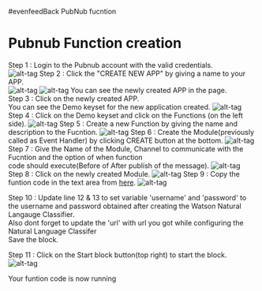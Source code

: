 #evenfeedBack PubNub fucntion

# Pubnub Function creation
Step 1 : Login to the Pubnub account with the valid credentials.<br>
         ![alt-tag](https://github.com/shyampurk/eventFeedbackClassifier/blob/master/screenshots/pubnub_functions/pubnubFunctionStep1.png)
Step 2 : Click the "CREATE NEW APP" by giving a name to your APP.<br>
         ![alt-tag](https://github.com/shyampurk/eventFeedbackClassifier/blob/master/screenshots/pubnub_functions/pubnubFunctionStep2.png)
         ![alt-tag](https://github.com/shyampurk/eventFeedbackClassifier/blob/master/screenshots/pubnub_functions/pubnubFunctionStep2A.png)
         You can see the newly created APP in the page.<br>
Step 3 : Click on the newly created APP.<br>
         You can see the Demo keyset for the new application created.
         ![alt-tag](https://github.com/shyampurk/eventFeedbackClassifier/blob/master/screenshots/pubnub_functions/pubnubFunctionStep3.png)         
Step 4 : Click on the Demo keyset and click on the Functions (on the left side).
         ![alt-tag](https://github.com/shyampurk/eventFeedbackClassifier/blob/master/screenshots/pubnub_functions/pubnubFunctionStep4.png)
Step 5 : Create a new Function by giving the name and description to the Fucntion.
         ![alt-tag](https://github.com/shyampurk/eventFeedbackClassifier/blob/master/screenshots/pubnub_functions/pubnubFunctionStep5.png)
Step 6 : Create the Module(previously called as Event Handler) by clicking CREATE button at the bottom.
         ![alt-tag](https://github.com/shyampurk/eventFeedbackClassifier/blob/master/screenshots/pubnub_functions/pubnubFunctionStep6.png)
Step 7 : Give the Name of the Module, Channel to communicate with the Fucntion and the option of when function <br>
         code should execute(Before of After publish of the message).
         ![alt-tag](https://github.com/shyampurk/eventFeedbackClassifier/blob/master/screenshots/pubnub_functions/pubnubFunctionStep6A.png)
Step 8 : Click on the newly created Module.
         ![alt-tag](https://github.com/shyampurk/eventFeedbackClassifier/blob/master/screenshots/pubnub_functions/pubnubFunctionStep6.png)
Step 9 : Copy the funtion code in the text area from [here](https://github.com/shyampurk/eventFeedbackClassifier/blob/master/functions/main.js). 
         ![alt-tag](https://github.com/shyampurk/eventFeedbackClassifier/blob/master/screenshots/pubnub_functions/pubnubFunctionStep7.png)

Step 10 : Update line 12 & 13 to set variable 'username' and 'password' to the username and password obtained after creating the Watson Natural Langauge Classifier. <br> Also dont forget to update the 'url' with url you got while configuring the Natural Language Classifer <br> Save the block.

Step 11 : Click on the Start block button(top right) to start the block.
         ![alt-tag](https://github.com/shyampurk/eventFeedbackClassifier/blob/master/screenshots/pubnub_functions/pubnubFunctionStep8.png)

Your funtion code is now running
